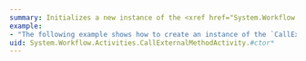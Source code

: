 ```yaml
---
summary: Initializes a new instance of the <xref href="System.Workflow.Activities.CallExternalMethodActivity"></xref> class.
example:
- "The following example shows how to create an instance of the `CallExternalMethodActivity` class.  This example is from the PersistenceHost SDK sample, from the DocumentApprovalWorkflow.designer.cs file. [!INCLUDE[crdefault](~/includes/crdefault-md.md)][Persistence Host Sample](http://msdn.microsoft.com/en-us/8ba72a8f-eb95-410f-bb00-180f3c35f251).  \n  \n [!code-csharp[wf_samples#278](~/samples/snippets/csharp/VS_Snippets_CFX/wf_samples/cs/snippets24.cs#278)]\n [!code-vb[wf_samples#278](~/samples/snippets/visualbasic/VS_Snippets_CFX/wf_samples/vb/snippets24.vb#278)]"
uid: System.Workflow.Activities.CallExternalMethodActivity.#ctor*
---
```

